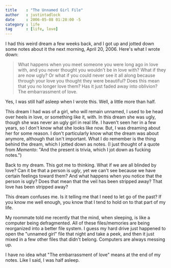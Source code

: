```yaml
---
title    : "The Unnamed Girl File"
author   : justintadlock
date     : 2006-05-08 01:28:00 -5
category : life
tag      : [life, love]
---
```


I had this weird dream a few weeks back, and I got up and jotted down some notes about it the next morning, April 20, 2006.  Here's what I wrote down:

<blockquote class="quote">
What happens when you meet someone you were long ago in love with, and you never thought you wouldn't be in love with?  What if they are now ugly?  Or what if you could never see it all along because through your love you thought they were beautiful?  Does this mean that you no longer love them?  Has it just faded away into oblivion?
The embarrassment of love.
</blockquote>

Yes, I was still half asleep when I wrote this.  Well, a little more than half.

This dream I had was of a girl, who will remain unnamed, I used to be head over heels in love, or something like it, with.  In this dream she was ugly, though she was never an ugly girl in real life.  I haven't seen her in a few years, so I don't know what she looks like now.  But, I was dreaming about her for some reason.  I don't particularly know what the dream was about anymore, although that isn't important.  What I do remember is the thing behind the dream, which I jotted down as notes.  (I just thought of a quote from <em> Memento</em>: "And the present is trivia, which I jot down as fucking notes.")

Back to my dream.  This got me to thinking.  What if we are all blinded by love?  Can it be that a person is <em> ugly</em>, yet we can't see because we have certain feelings toward them?  And what happens when you notice that the person is ugly?  Does that mean that the veil has been stripped away?  That love has been stripped away?

This dream confuses me.  Is it telling me that I need to let go of the past?  If you know me well enough, you know that I tend to hold on to that part of my life.

My roommate told me recently that the mind, when sleeping, is like a computer being defragmented.  All of these files/memories are being reorganized into a better file system.  I guess my hard drive just happened to open the "unnamed girl" file that night and take a peek, and then it just mixed in a few other files that didn't belong.  Computers are always messing up.

I have no idea what "The embarrassment of love" means at the end of my notes.  Like I said, I was half asleep.
